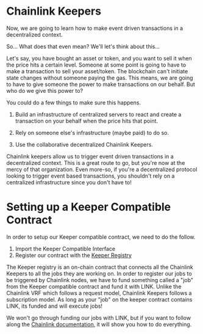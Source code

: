 # Chainlink Keepers

Now, we are going to learn how to make event driven transactions in a decentralized context.

So... What does that even mean? We'll let's think about this...

Let's say, you have bought an asset or token, and you want to sell it when the price hits a certain level. Someone at some point is going to have to make a transaction to sell your asset/token. The blockchain can't initiate state changes without someone paying the gas. This means, we are going to have to give someone the power to make transactions on our behalf. But who do we give this power to? 

You could do a few things to make sure this happens.

1. Build an infrastructure of centralized servers to react and create a transaction on your behalf when the price hits that point.

2. Rely on someone else's infrastructure (maybe paid) to do so.

3. Use the collaborative decentralized Chainlink Keepers.

Chainlink keepers allow us to trigger event driven transactions in a decentralized context. This is a great route to go, but you're now at the mercy of that organization. Even more-so, if you're a decentralized protocol looking to trigger event based transactions, you shouldn't rely on a centralized infrastructure since you don't have to!

# Setting up a Keeper Compatible Contract

In order to setup our Keeper compatible contract, we need to do the follow.

1. Import the Keeper Compatible Interface
2. Register our contract with the [Keeper Registry](https://keepers.chain.link/)

The Keeper registry is an on-chain contract that connects all the Chainlink Keepers to all the jobs they are working on. In order to register our jobs to be triggered by Chainlink nodes, we have to fund something called a "job" from the Keeper compatible contract and fund it with LINK. Unlike the Chainlink VRF which follows a request model, Chainlink Keepers follows a subscription model. As long as your "job" on the keeper contract contains LINK, its funded and will execute jobs!

We won't go through funding our jobs with LINK, but if you want to follow along the [Chainlink documentation](https://docs.chain.link/docs/chainlink-keepers/introduction/), it will show you how to do everything. 
